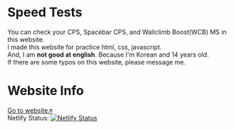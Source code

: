 # Speed Tests

You can check your CPS, Spacebar CPS, and Wallclimb Boost(WCB) MS in this website.  
I made this website for practice html, css, javascript.  
And, I am **not good at english**. Because I'm Korean and 14 years old.  
If there are some typos on this website, please message me.  

# Website Info

[Go to website↗](https://cpstest-obho.netlify.app)  
Netlify Status: [![Netlify Status](https://api.netlify.com/api/v1/badges/fbf1cfe4-b37b-4dfc-8694-06dd5cd79d6a/deploy-status)](https://app.netlify.com/sites/cpstest-obho/deploys)